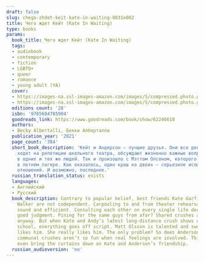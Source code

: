 ```yaml
---
draft: false
slug: chego-zhdet-keit-kate-in-waiting-8031e002
title: Чего ждет Кейт (Kate In Waiting)
type: books
params:
  book_title: Чего ждет Кейт (Kate In Waiting)
  tags:
  - audiobook
  - contemporary
  - fiction
  - LGBTQ+
  - queer
  - romance
  - young adult (YA)
  cover:
  - https://images-na.ssl-images-amazon.com/images/S/compressed.photo.goodreads.com/books/1662323816i/62246618.jpg
  - https://images-na.ssl-images-amazon.com/images/S/compressed.photo.goodreads.com/books/1599810921i/48579405.jpg
  editions count: '28'
  isbn: '9785604785904'
  goodreads_link: https://www.goodreads.com/book/show/62246618
  authors:
  - Becky Albertalli, Бекки Алберталли
  publication_year: '2021'
  page_count: '384'
  short_book_description: 'Кейт и Андерсон — лучшие друзья. Они все делают вместе:
    ходят на репетиции школьного театра, обсуждают жизненно важные вопросы и влюбляются
    в одних и тех же людей. Так и произошло с Мэттом Олсоном, которого они встретили
    в летнем лагере. Как оказалось, один краш на двоих — серьезное испытание для дружеских
    отношений. И возможно, последнее.'
  russian_translation_status: exists
  languages:
  - Английский
  - Русский
  book_description: Contrary to popular belief, best friends Kate Garfield and Anderson
    Walker are not codependent. Carpooling to and from theater rehearsals? Environmentally
    sound and efficient. Consulting each other on every single life decision? Basic
    good judgment. Pining for the same guys from afar? Shared crushes are more fun
    anyway. But when Kate and Andy’s latest long-distance crush shows up at their
    school, everything goes off script. Matt Olsson is talented and sweet, and Kate
    likes him. She really likes him. The only problem? So does Anderson. Turns out,
    communal crushes aren’t so fun when real feelings are involved. This one might
    even bring the curtains down on Kate and Anderson’s friendship.
  russian_audioversion: 'no'
---
```

